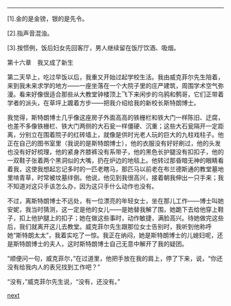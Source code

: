 
* * *

[1].金的是金镑，银的是先令。

[2].指声音混浊。

[3].按惯例，饭后妇女先回客厅，男人继续留在饭厅饮酒、吸烟。

第十六章　我又成了新生

第二天早上，吃过早饭以后，我重又开始过起学校生活。我由威克菲尔先生陪着，来到我未来求学的地方——一座坐落在一个大院子里的庄严建筑，周围学术空气弥漫。看来好像很适合那些从大教堂钟楼顶上飞下来闲步的乌鸦和鹩哥，它们正带着学者的派头，在草坪上踱着方步——把我介绍给我的新校长斯特朗博士。

我觉得，斯特朗博士几乎像这座房子外面高高的铁栅栏和铁大门一样陈旧、迂腐，也差不多像铁栅栏、铁大门两侧的大石瓮一样僵硬、沉重；这些大石瓮隔开一定距离，分别立在围着院子的红砖墙上，就像是供时光老人玩的巨大的九柱戏柱子。他正在自己的图书室里（我说的是斯特朗博士），他的衣服没有好好刷过，他的头发也没有好好梳理，他的紧身齐膝裤没有系带子，他的黑色长护腿没有扣扣子，他的一双鞋子张着两个黑洞似的大嘴，扔在炉边的地毯上。他转过那昏暗无神的眼睛看着我，这使我想起忘记多时的一匹老瞎马，那匹马以前老在布兰德斯通的教堂墓地里啃青草，时常被坟墓绊倒。他说，他见到我很高兴，接着朝我伸出一只手来；我不知道对这只手该怎么办，因为这只手什么动作也没有。

不过，离斯特朗博士不远处，有一位漂亮的年轻女士，坐在那儿工作——博士叫她安妮，我当时猜测，这一定是他的女儿——是她替我解了围，她跪下去给他穿上鞋子，扣上他护腿上的扣子；她在做这些事时，动作敏捷，满脸高兴。待她做完这些后，我们就离开这儿去教堂。威克菲尔先生跟那位女士告别时，我听到他称呼她“斯特朗太太”，我着实吃了一惊。我正在纳闷，她是斯特朗博士的儿媳妇呢，还是斯特朗博士的夫人，这时斯特朗博士自己无意中解开了我的疑团。

“顺便问一句，威克菲尔，”在过道里，他把手放在我的肩上，停了下来，说，“你还没有给我内人的表兄找到工作吧？”

“没有，”威克菲尔先生说，“没有，还没有。”

[next](page209.md)